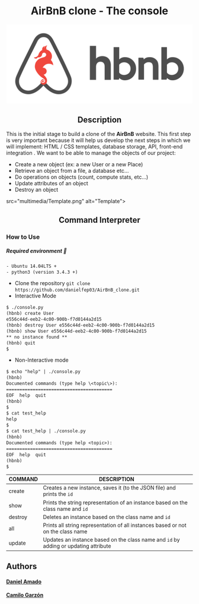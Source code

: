 <h1 align="center">AirBnB clone - The console</h1>
<p align="center"><img src="multimedia/hbnb.png"></p>
<h2 align="center">Description</h2>

This is the initial stage to build a clone of the **AirBnB** website.
This first step is very important because it will help us develop the next steps in which we will implement: HTML / CSS templates, database storage, API, front-end integration .
We want to be able to manage the objects of our project:

-   Create a new object (ex: a new User or a new Place)
-   Retrieve an object from a file, a database etc…
-   Do operations on objects (count, compute stats, etc…)
-   Update attributes of an object
-   Destroy an object

src="multimedia/Template.png" alt="Template"></p>

<h2 align="center">Command Interpreter</h2>

### How to Use

##### Required environment  📌 
	- Ubuntu 14.04LTS +
	- python3 (version 3.4.3 +)

* Clone the repository
`git clone https://github.com/danielfep03/AirBnB_clone.git`
* Interactive Mode
```
$ ./console.py
(hbnb) create User
e556c44d-eeb2-4c00-900b-f7d0144a2d15
(hbnb) destroy User e556c44d-eeb2-4c00-900b-f7d0144a2d15
(hbnb) show User e556c44d-eeb2-4c00-900b-f7d0144a2d15
** no instance found **
(hbnb) quit
$
```
* Non-Interactive mode
```
$ echo "help" | ./console.py
(hbnb)
Documented commands (type help \<topic\>):
========================================
EOF  help  quit
(hbnb) 
$
$ cat test_help
help
$
$ cat test_help | ./console.py
(hbnb)
Documented commands (type help <topic>):
========================================
EOF  help  quit
(hbnb) 
$
```


|  COMMAND| DESCRIPTION |
|--|--|
| create | Creates a new instance, saves it (to the JSON file) and prints the `id`|
|show| Prints the string representation of an instance based on the class name and `id`|
destroy | Deletes an instance based on the class name and `id`|
|all | Prints all string representation of all instances based or not on the class name|
|update | Updates an instance based on the class name and `id` by adding or updating attribute|

## Authors
#### [Daniel Amado](https://github.com/danielfep03)
#### [Camilo Garzón](https://github.com/Dc-cpu-arch)